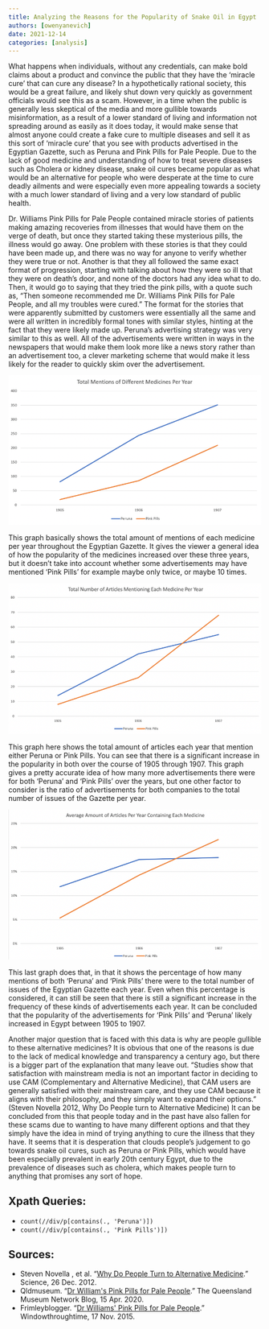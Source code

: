 ```yaml
---
title: Analyzing the Reasons for the Popularity of Snake Oil in Egypt
authors: [owenyanevich]
date: 2021-12-14
categories: [analysis]
---
```


What happens when individuals, without any credentials, can make bold claims about a product and convince the public that they have the ‘miracle cure’ that can cure any disease? In a hypothetically rational society, this would be a great failure, and likely shut down very quickly as government officials would see this as a scam. However, in a time when the public is generally less skeptical of the media and more gullible towards misinformation, as a result of a lower standard of living and information not spreading around as easily as it does today, it would make sense that almost anyone could create a fake cure to multiple diseases and sell it as this sort of ‘miracle cure’ that you see with products advertised in the Egyptian Gazette, such as Peruna and Pink Pills for Pale People. Due to the lack of good medicine and understanding of how to treat severe diseases such as Cholera or kidney disease, snake oil cures became popular as what would be an alternative for people who were desperate at the time to cure deadly ailments and were especially even more appealing towards a society with a much lower standard of living and a very low standard of public health. 

Dr. Williams Pink Pills for Pale People contained miracle stories of patients making amazing recoveries from illnesses that would have them on the verge of death, but once they started taking these mysterious pills, the illness would go away. One problem with these stories is that they could have been made up, and there was no way for anyone to verify whether they were true or not. Another is that they all followed the same exact format of progression, starting with talking about how they were so ill that they were on death’s door, and none of the doctors had any idea what to do. Then, it would go to saying that they tried the pink pills, with a quote such as, “Then someone recommended me Dr. Williams Pink Pills for Pale People, and all my troubles were cured.” The format for the stories that were apparently submitted by customers were essentially all the same and were all written in incredibly formal tones with similar styles, hinting at the fact that they were likely made up. Peruna’s advertising strategy was very similar to this as well. All of the advertisements were written in ways in the newspapers that would make them look more like a news story rather than an advertisement too, a clever marketing scheme that would make it less likely for the reader to quickly skim over the advertisement. 

![yanevitch-1](yanevitch-1.png)

This graph basically shows the total amount of mentions of each medicine per year throughout the Egyptian Gazette. It gives the viewer a general idea of how the popularity of the medicines increased over these three years, but it doesn’t take into account whether some advertisements may have mentioned ‘Pink Pills’ for example maybe only twice, or maybe 10 times. 

![yanevitch-2](yanevitch-2.png)

This graph here shows the total amount of articles each year that mention either Peruna or Pink Pills. You can see that there is a significant increase in the popularity in both over the course of 1905 through 1907. This graph gives a pretty accurate idea of how many more advertisements there were for both ‘Peruna’ and ‘Pink Pills’ over the years, but one other factor to consider is the ratio of advertisements for both companies to the total number of issues of the Gazette per year.

![yanevitch-3](yanevitch-3.png)

This last graph does that, in that it shows the percentage of how many mentions of both ‘Peruna’ and ‘Pink Pills’ there were to the total number of issues of the Egyptian Gazette each year. Even when this percentage is considered, it can still be seen that there is still a significant increase in the frequency of these kinds of advertisements each year. It can be concluded that the popularity of the advertisements for ‘Pink Pills’ and ‘Peruna’ likely increased in Egypt between 1905 to 1907.

Another major question that is faced with this data is why are people gullible to these alternative medicines? It is obvious that one of the reasons is due to the lack of medical knowledge and transparency a century ago, but there is a bigger part of the explanation that many leave out. “Studies show that satisfaction with mainstream media is not an important factor in deciding to use CAM (Complementary and Alternative Medicine), that CAM users are generally satisfied with their mainstream care, and they use CAM because it aligns with their philosophy, and they simply want to expand their options.” (Steven Novella 2012, Why Do People turn to Alternative Medicine) It can be concluded from this that people today and in the past have also fallen for these scams due to wanting to have many different options and that they simply have the idea in mind of trying anything to cure the illness that they have. It seems that it is desperation that clouds people’s judgement to go towards snake oil cures, such as Peruna or Pink Pills, which would have been especially prevalent in early 20th century Egypt, due to the prevalence of diseases such as cholera, which makes people turn to anything that promises any sort of hope. 

## Xpath Queries:
- `count(//div/p[contains(., 'Peruna')])`
- `count(//div/p[contains(., 'Pink Pills')])`

## Sources:
- Steven Novella , et al. “[Why Do People Turn to Alternative Medicine](https://sciencebasedmedicine.org/why-do-people-turn-to-alternative-medicine/ ).” Science, 26 Dec. 2012.
- Qldmuseum. “[Dr William's Pink Pills for Pale People](https://blog.qm.qld.gov.au/2020/04/15/dr-williams-pink-pills-for-pale-people/ ).” The Queensland Museum Network Blog, 15 Apr. 2020. 
- Frimleyblogger. “[Dr Williams' Pink Pills for Pale People](https://windowthroughtime.wordpress.com/tag/dr-williams-pink-pills-for-pale-people/ ).” Windowthroughtime, 17 Nov. 2015.